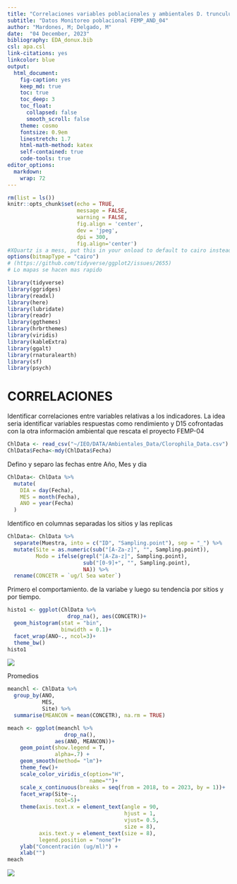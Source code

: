 ```yaml
---
title: "Correlaciones variables poblacionales y ambientales D. trunculus"
subtitle: "Datos Monitoreo poblacional FEMP_AND_04"
author: "Mardones, M; Delgado, M"
date:  "04 December, 2023"
bibliography: EDA_donux.bib
csl: apa.csl
link-citations: yes
linkcolor: blue
output: 
  html_document:
    fig-caption: yes
    keep_md: true
    toc: true
    toc_deep: 3
    toc_float:
      collapsed: false
      smooth_scroll: false
    theme: cosmo
    fontsize: 0.9em
    linestretch: 1.7
    html-math-method: katex
    self-contained: true
    code-tools: true
editor_options: 
  markdown: 
    wrap: 72
---
```



```r
rm(list = ls())
knitr::opts_chunk$set(echo = TRUE,
                      message = FALSE,
                      warning = FALSE,
                      fig.align = 'center',
                      dev = 'jpeg',
                      dpi = 300, 
                      fig.align='center')
#XQuartz is a mess, put this in your onload to default to cairo instead
options(bitmapType = "cairo") 
# (https://github.com/tidyverse/ggplot2/issues/2655)
# Lo mapas se hacen mas rapido
```


```r
library(tidyverse)
library(ggridges)
library(readxl)
library(here)
library(lubridate)
library(readr)
library(ggthemes)
library(hrbrthemes)
library(viridis)
library(kableExtra)
library(ggalt)
library(rnaturalearth)
library(sf)
library(psych)
```


# CORRELACIONES

Identificar correlaciones entre variables relativas a los indicadores. La idea seria identificar variables respuestas como rendimiento y D15 cofrontadas con la otra información ambiental que rescata el proyecto FEMP-04



```r
ChlData <- read_csv("~/IEO/DATA/Ambientales_Data/Clorophila_Data.csv")
ChlData$Fecha<-mdy(ChlData$Fecha)
```
Defino y separo las fechas entre Año, Mes y dia


```r
ChlData<- ChlData %>%
  mutate(
    DIA = day(Fecha),
    MES = month(Fecha),
    ANO = year(Fecha)
  )
```

Identifico en columnas separadas los sitios y las replicas


```r
ChlData<- ChlData %>% 
  separate(Muestra, into = c("ID", "Sampling.point"), sep = "_") %>% 
  mutate(Site = as.numeric(sub("[A-Za-z]", "", Sampling.point)),
         Modo = ifelse(grepl("[A-Za-z]", Sampling.point), 
                        sub("[0-9]+", "", Sampling.point), 
                        NA)) %>% 
  rename(CONCETR = `ug/l Sea water`)
```


Primero el comportamiento. de la variabe y luego su tendencia por sitios y por tiempo.


```r
histo1 <- ggplot(ChlData %>% 
                   drop_na(), aes(CONCETR))+
  geom_histogram(stat = "bin",
                 binwidth = 0.1)+
  facet_wrap(ANO~., ncol=3)+
  theme_bw()
histo1
```

<img src="Correlaciones-variables-poblacionales-y-ambientales_files/figure-html/unnamed-chunk-5-1.jpeg" style="display: block; margin: auto;" />


Promedios


```r
meanchl <- ChlData %>% 
  group_by(ANO,
           MES,
           Site) %>% 
  summarise(MEANCON = mean(CONCETR), na.rm = TRUE)
```


```r
meach <- ggplot(meanchl %>% 
                  drop_na(), 
               aes(ANO, MEANCON))+
    geom_point(show.legend = T,
               alpha=.7) +
    geom_smooth(method= "lm")+
    theme_few()+ 
    scale_color_viridis_c(option="H",
                          name="")+
    scale_x_continuous(breaks = seq(from = 2018, to = 2023, by = 1))+
    facet_wrap(Site~.,
               ncol=5)+
    theme(axis.text.x = element_text(angle = 90,
                                     hjust = 1,
                                     vjust= 0.5,
                                     size = 8),
          axis.text.y = element_text(size = 8),
          legend.position = "none")+
    ylab("Concentración (ug/ml)") +
    xlab("") 
meach
```

<img src="Correlaciones-variables-poblacionales-y-ambientales_files/figure-html/unnamed-chunk-7-1.jpeg" style="display: block; margin: auto;" />

